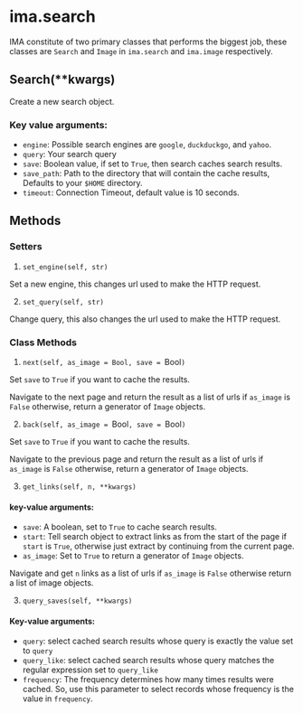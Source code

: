 # ima.search

IMA constitute of two primary classes that performs the biggest job, these
classes are `Search` and `Image` in `ima.search` and `ima.image` respectively.

## Search(\*\*kwargs)

Create a new search object.

### Key value arguments:

- `engine`: Possible search engines are `google`, `duckduckgo`, and `yahoo`.
- `query`: Your search query
- `save`: Boolean value, if set to `True`, then search caches search results.
- `save_path`: Path to the directory that will contain the cache results, Defaults to your `$HOME`
directory.
- `timeout`: Connection Timeout, default value is 10 seconds.

## Methods

### Setters

1. `set_engine(self, str)`

Set a new engine, this changes url used to make the HTTP request.

2. `set_query(self, str)`

Change query, this also changes the url used to make the HTTP request.

### Class Methods

1. `next(self, as_image = Bool, save = `Bool`)`

Set `save` to `True` if you want to cache the results.

Navigate to the next page and return the result as a list of urls if `as_image`
is `False` otherwise, return a generator of `Image` objects.

2. `back(self, as_image = `Bool`, save = `Bool`)`

Set `save` to `True` if you want to cache the results.

Navigate to the previous page and return the result as a list of urls if `as_image`
is `False` otherwise, return a generator of `Image` objects.

3. `get_links(self, n, **kwargs)`

#### key-value arguments:

- `save`: A boolean, set to `True` to cache search results.
- `start`: Tell search object to extract links as from the start of the page if `start`
is `True`, otherwise just extract by continuing from the current page.
- `as_image`: Set to `True` to return a generator of `Image` objects.

Navigate and get `n` links as a list of urls if `as_image` is `False` otherwise return
a list of image objects.

3. `query_saves(self, **kwargs)`

#### Key-value arguments:

- `query`: select cached search results whose query is exactly the value set to `query`
- `query_like`: select cached search results whose query matches the regular expression
set to `query_like`
- `frequency`: The frequency determines how many times results were cached.
So, use this parameter to select records whose frequency is the value in `frequency`.
